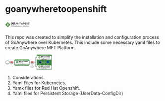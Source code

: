 # goanywheretoopenshift
<img src="./goanywhere-logo-400x150.png" width="80" alt="goanywherelogoo"/>

This repo was created to simplify the installation and configuration process of GoAnywhere over Kubernetes. This include some necessary yaml files to create GoAnywhere MFT Platform.

<img src="./GoAnywhereMFT_Gateway_OneGateway_full.png" width="150" alt="goanywherelogo2"/>

1. Considerations.
2. Yaml Files for Kubernetes.
3. Yamk files for Red Hat Openshift.
4. Yaml files for Persistent Storage (UserData-ConfigDir)

